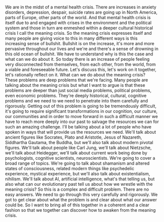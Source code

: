  We are in the midst of a mental health crisis. There are increases in anxiety disorders, depression, despair, suicide rates are going up in North America, parts of Europe, other parts of the world. And that mental health crisis is itself due to and engaged with crises in the environment and the political system and those in turn are enmeshed within a deeper cultural historical crisis I call the meaning crisis. So the meaning crisis expresses itself and many people are giving voice to this in many different ways is this increasing sense of bullshit. Bullshit is on the increase, it's more and more pervasive throughout our lives and we're and there's a sense of drowning in this old ocean of bullshit. We have to understand why is this the case and what can we do about it. So today there is an increase of people feeling very disconnected from themselves, from each other, from the world, from a viable and foreseeable future. Let's discuss this, let's work on it together, let's rationally reflect on it. What can we do about the meaning crisis? These problems are deep problems that we're facing. Many people are talking about the meaning crisis but what I want to argue is that these problems are deeper than just social media problems, political problems, even economic problems. They're deeply historical, cultural, cognitive problems and we need to we need to penetrate into them carefully and rigorously. Getting out of this problem is going to be tremendously difficult, it's going to require significant transformations in our cognition, our culture, our communities and in order to move forward in such a difficult manner we have to reach more deeply into our past to salvage the resources we can for such an amazing challenge. I'll be talking about a lot of people who have spoken in ways that will provide us the resources we need. We'll talk about ancient figures like Socrates, Plato and Aristotle, Jesus of Nazareth, Siddhartha Gautama, the Buddha, but we'll also talk about modern pivotal figures. We'll talk about people like Carl Jung, we'll talk about Nietzsche, we'll talk about Heidegger, we'll talk about current work being done by psychologists, cognitive scientists, neuroscientists. We're going to cover a broad range of topics. We're going to talk about shamanism and altered states of consciousness, related modern things like psychedelic experience, mystical experience, but we'll also talk about existentialism, nihilism. We'll talk about AI, artificial intelligence, what's that telling us, but also what can our evolutionary past tell us about how we wrestle with the meaning crisis? So this is a complex and difficult problem. There are no easy answers. We need to go through this very carefully and rigorously. We got to get clear about what the problem is and clear about what our answer could be. So I want to bring all of this together in a coherent and a clear fashion so that we together can discover how to awaken from the meaning crisis.